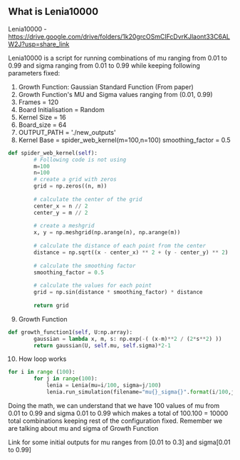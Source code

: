 ## What is Lenia10000

Lenia10000 - https://drive.google.com/drive/folders/1k20grcOSmCIFcDvrKJlaont33C6ALW2J?usp=share_link

Lenia10000 is a script for running combinations of mu ranging from 0.01 to 0.99 and sigma ranging from 0.01 to 0.99 while keeping following parameters fixed:

1. Growth Function: Gaussian Standard Function (From paper)
2. Growth Function's MU and Sigma values ranging from (0.01, 0.99)
3. Frames = 120
4. Board Initialisation = Random
5. Kernel Size = 16
6. Board_size = 64
7. OUTPUT_PATH = './new_outputs'
8. Kernel Base = spider_web_kernel(m=100,n=100) smoothing_factor = 0.5
```python 
def spider_web_kernel(self):
        # Following code is not using              
        m=100
        n=100
        # create a grid with zeros
        grid = np.zeros((n, m))
        
        # calculate the center of the grid
        center_x = n // 2
        center_y = m // 2
        
        # create a meshgrid
        x, y = np.meshgrid(np.arange(n), np.arange(m))
        
        # calculate the distance of each point from the center
        distance = np.sqrt((x - center_x) ** 2 + (y - center_y) ** 2)
        
        # calculate the smoothing factor
        smoothing_factor = 0.5
        
        # calculate the values for each point
        grid = np.sin(distance * smoothing_factor) * distance
        
        return grid

```
9. Growth Function
```python 
def growth_function1(self, U:np.array):
        gaussian = lambda x, m, s: np.exp(-( (x-m)**2 / (2*s**2) ))
        return gaussian(U, self.mu, self.sigma)*2-1

```

10. How loop works

```python 
for i in range (100):
        for j in range(100):
            lenia = Lenia(mu=i/100, sigma=j/100)
            lenia.run_simulation(filename="mu{}_sigma{}".format(i/100,j/100))
```

Doing the math, we can understand that we have 100 values of mu from 0.01 to 0.99 and sigma 0.01 to 0.99 which makes a total of 100.100 = 10000 total combinations keeping rest of the configuration fixed. Remember we are talking about mu and sigma of Growth Function

Link for some initial outputs for mu ranges from [0.01 to 0.3] and sigma[0.01 to 0.99]


